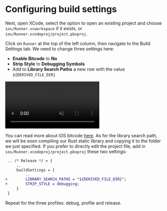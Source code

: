 # Configuring build settings

Next, open XCode, select the option to open an existing project and choose
`ios/Runner.xcworkspace` if it exists, or `ios/Runner.xcodeproj/project.pbxproj`.

Click on `Runner` at the top of the left column, then navigate to the Build Settings
tab. We need to change three settings here:

- **Enable Bitcode** to **No**
- **Strip Style** to **Debugging Symbols**
- Add to **Library Search Paths** a new row with the value `${DERIVED_FILE_DIR}`

<video muted autoplay loop controls>
    <source src="xcode_config.webm" type="video/webm">
    Your browser does not support WEBM.
</video>

You can read more about iOS bitcode [here](https://developer.apple.com/forums/thread/3991).
As for the library search path, we will be soon compiling our Rust static library and copying
it to the folder we just specified. If you prefer to directly edit the project file,
add in `ios/Runner.xcodeproj/project.pbxproj` these two settings:

```diff
 .. /* Release */ = {
     ..
     buildSettings = {
         ..
+        LIBRARY_SEARCH_PATHS = "${DERIVED_FILE_DIR}";
+        STRIP_STYLE = debugging;
     }
 }
```

Repeat for the three profiles: debug, profile and release.
